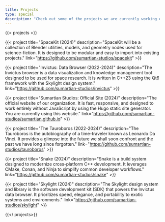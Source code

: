 ```yaml
---
title: Projects
type: special
description: "Check out some of the projects we are currently working on or have already finished. Most of these are open-source and hosted on Github."
---
```


{{< projects >}}

{{< project
    title="SpaceKit (2024)"
    description="SpaceKit will be a collection of Blender utilities, models, and geometry nodes used for science-fiction. It is designed to be modular and easy to import into existing projects."
    link="https://github.com/sumartian-studios/spacekit"
    >}}

{{< project
    title="Invictus: Data Browser (2022-2024)"
    description="The Invictus browser is a data visualization and knowledge management tool designed to be used for space research. It is written in C++23 using the Qt6 framework with the Skylight design system."
    link="https://github.com/sumartian-studios/invictus"
    >}}

{{< project
    title="Sumartian Studios: Official Site (2024)"
    description="The official website of our organization. It is fast, responsive, and designed to work entirely without JavaScript by using the Hugo static site generator. You are currently using this website."
    link="https://github.com/sumartian-studios/sumartian.github.io"
    >}}

{{< project
    title="The Tauroboros (2022-2024)"
    description="The Tauroboros is the autobiography of a time-traveler known as Leonardo Da Vinci. It provides a glimpse into the future we shall soon confront and the past we have long since forgotten."
    link="https://github.com/sumartian-studios/tauroboros"
    >}}

{{< project
    title="Snake (2024)"
    description="Snake is a build system designed to modernize cross-platform C++ development. It leverages CMake, Conan, and Ninja to simplify common developer workflows."
    link="https://github.com/sumartian-studios/snake"
    >}}

{{< project
    title="Skylight (2024)"
    description="The Skylight design system and library is the software development kit (SDK) that powers the Invictus data browser. It prioritizes speed, elegance, and portability to exotic systems and environments."
    link="https://github.com/sumartian-studios/skylight"
    >}}

{{</ projects>}}
